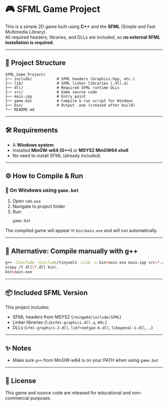 # 🎮 SFML Game Project

This is a simple 2D game built using **C++** and the **SFML** (Simple and Fast Multimedia Library).  
All required headers, libraries, and DLLs are included, so **no external SFML installation is required**.

---

## 📁 Project Structure

```
SFML_Game_Project/
├── include/           # SFML headers (Graphics.hpp, etc.)
├── lib/               # SFML linker libraries (.dll.a)
├── dll/               # Required SFML runtime DLLs
├── src/               # Game source code
├── main.cpp           # Entry point
├── game.bat           # Compile & run script for Windows
├── bin/               # Output .exe (created after build)
└── README.md
```

---

## 🛠️ Requirements

- A **Windows system**
- Installed **MinGW-w64 (G++)** or **MSYS2 MinGW64 shell**
- No need to install SFML (already included)

---

## ⚙️ How to Compile & Run

### 🔸 On Windows using `game.bat`

1. Open `cmd.exe`
2. Navigate to project folder
3. Run:
   ```cmd
   game.bat
   ```

The compiled game will appear in `bin/main.exe` and will run automatically.

---

## 🧪 Alternative: Compile manually with g++

```bash
g++ -Iinclude -Iinclude/tinyxml2 -Llib -o bin\main.exe main.cpp src\*.cpp src\menu\*.cpp src\menu\commands\*.cpp src\menu\states\*.cpp include/tinyxml2/tinyxml2.cpp -lsfml-graphics -lsfml-window -lsfml-system -lsfml-audio
xcopy /Y dll\*.dll bin\
bin\main.exe
```

---

## 📦 Included SFML Version

This project includes:
- SFML headers from MSYS2 (`/mingw64/include/SFML`)
- Linker libraries (`libsfml-graphics.dll.a`, etc.)
- DLLs (`sfml-graphics-2.dll`, `libfreetype-6.dll`, `libopenal-1.dll`, ...)

---

## ✨ Notes

- Make sure `g++` from MinGW-w64 is on your PATH when using `game.bat`

---

## 🔗 License

This game and source code are released for educational and non-commercial purposes.
